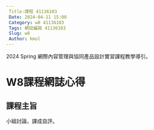 ```yaml
---
 Title:課程 41136103
 Date: 2024-04-11 15:00
 Category: w8 41136103
 Tags: 網誌編寫 41136103
 Slug: w8
 Author: kmol
---
```


2024 Spring 網際內容管理與協同產品設計實習課程教學導引。

<!-- PELICAN_END_SUMMARY -->


# W8課程網誌心得

## 課程主旨

小組討論，課成自評。

